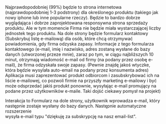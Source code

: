 Najprawdopodobniej (99%) będzie to strona internetowa (najprawdopodobniej 1-3 podstrony) 
dla określonego produktu (takiego jak nowy iphone lub inne popularne rzeczy). Będzie to 
bardzo dobrze wyglądająca i dobrze zaprojektowana responsywna strona sprzedaży produktu. 
Ale w tym momencie Firma nie będzie miała wystarczającej liczby jednostek tego produktu. 
Na dole strony będzie formularz kontaktowy (Subskrybuj listę e-mailową) dla osób, które 
chcą otrzymywać powiadomienia, gdy firma odzyska zapasy. Informacje z tego formularza 
kontaktowego (e-mail, imię i nazwisko, adres zostaną wysłane do bazy danych (utworzonej przeze mnie), 
zaraz po tym, w ciągu najbliższych 10 minut, otrzymają wiadomość e-mail od firmy 
(na podany przez osobę e-mail), że firma odzyskała swoje zapasy. 
(Pewnie znajdę jakoś wtyczke, która będzie wysylała auto-email na podany przez konsumenta adres)
Aplikacja musi zaprezentować produkt odbiorcom i zasubskrybować ich na liście e-mailowej, co pozwoli 
firmie na przyszły marketing e-mailowy i być może odsprzedać jakiś produkt ponownie, wysyłając e-mail promujący na podane przez użytkowników e-maile. Taki dojść ciekawy pomysł na projekt) 


Interakcja to Formularz na dole strony, użytkownik wprowadza e-mail, który następnie zostaje wysłany do bazy danych. Następnie automatyczne rozszerzenie  
wysyła e-mail typu "dziękuję za subskrypcję na nasz email-list".
